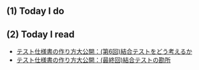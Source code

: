 ## (1) Today I do

## (2) Today I read

- [テスト仕様書の作り方大公開：(第6回)結合テストをどう考えるか](http://elecs-softwaretest.com/column/%E3%83%86%E3%82%B9%E3%83%88%E4%BB%95%E6%A7%98%E6%9B%B8%E3%81%AE%E4%BD%9C%E3%82%8A%E6%96%B9%E5%A4%A7%E5%85%AC%E9%96%8B%EF%BC%9A%E7%B5%90%E5%90%88%E3%83%86%E3%82%B9%E3%83%88%E3%82%92%E3%81%A9%E3%81%86/)
- [テスト仕様書の作り方大公開：(最終回)結合テストの勘所](http://elecs-softwaretest.com/column/%E3%83%86%E3%82%B9%E3%83%88%E4%BB%95%E6%A7%98%E6%9B%B8%E3%81%AE%E4%BD%9C%E3%82%8A%E6%96%B9%E5%A4%A7%E5%85%AC%E9%96%8B%EF%BC%9A%E6%9C%80%E7%B5%82%E5%9B%9E%E7%B5%90%E5%90%88%E3%83%86%E3%82%B9%E3%83%88/)